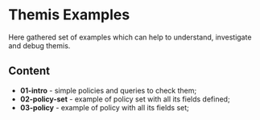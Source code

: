 # Themis Examples

Here gathered set of examples which can help to understand, investigate and debug themis.

## Content
- **01-intro** - simple policies and queries to check them;
- **02-policy-set** - example of policy set with all its fields defined;
- **03-policy** - example of policy with all its fields set;
